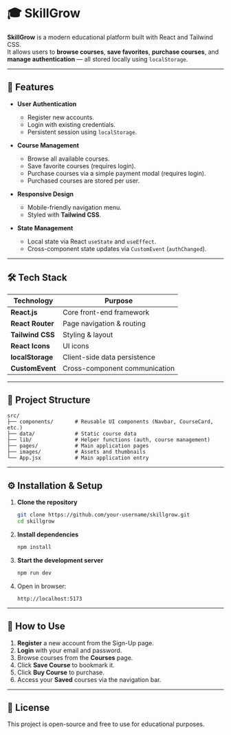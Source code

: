 # 🎓 SkillGrow
**SkillGrow** is a modern educational platform built with React and Tailwind CSS.  
It allows users to **browse courses**, **save favorites**, **purchase courses**, and **manage authentication** — all stored locally using `localStorage`.

---

## 🚀 Features

- **User Authentication**
  - Register new accounts.
  - Login with existing credentials.
  - Persistent session using `localStorage`.

- **Course Management**
  - Browse all available courses.
  - Save favorite courses (requires login).
  - Purchase courses via a simple payment modal (requires login).
  - Purchased courses are stored per user.

- **Responsive Design**
  - Mobile-friendly navigation menu.
  - Styled with **Tailwind CSS**.

- **State Management**
  - Local state via React `useState` and `useEffect`.
  - Cross-component state updates via `CustomEvent` (`authChanged`).

---

## 🛠 Tech Stack

| Technology         | Purpose |
|--------------------|---------|
| **React.js**       | Core front-end framework |
| **React Router**   | Page navigation & routing |
| **Tailwind CSS**   | Styling & layout |
| **React Icons**    | UI icons |
| **localStorage**   | Client-side data persistence |
| **CustomEvent**    | Cross-component communication |

---

## 📂 Project Structure

```
src/
├── components/       # Reusable UI components (Navbar, CourseCard, etc.)
├── data/             # Static course data
├── lib/              # Helper functions (auth, course management)
├── pages/            # Main application pages
├── images/           # Assets and thumbnails
└── App.jsx           # Main application entry
```

---

## ⚙️ Installation & Setup

1. **Clone the repository**
   ```bash
   git clone https://github.com/your-username/skillgrow.git
   cd skillgrow
   ```

2. **Install dependencies**
   ```bash
   npm install
   ```

3. **Start the development server**
   ```bash
   npm run dev
   ```

4. Open in browser:
   ```
   http://localhost:5173
   ```

---

## 🧪 How to Use

1. **Register** a new account from the Sign-Up page.
2. **Login** with your email and password.
3. Browse courses from the **Courses** page.
4. Click **Save Course** to bookmark it.
5. Click **Buy Course** to purchase.
6. Access your **Saved** courses via the navigation bar.

---

## 📜 License

This project is open-source and free to use for educational purposes.
